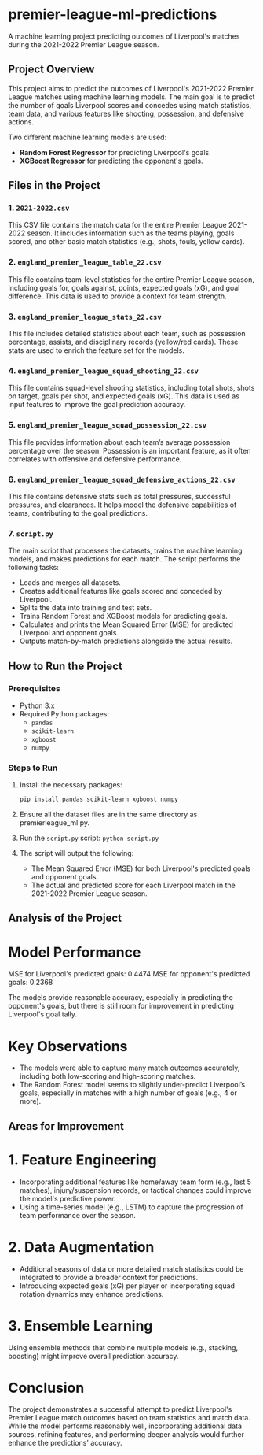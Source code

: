 # premier-league-ml-predictions
A machine learning project predicting outcomes of Liverpool's matches during the 2021-2022 Premier League season.

## Project Overview
This project aims to predict the outcomes of Liverpool's 2021-2022 Premier League matches using machine learning models. The main goal is to predict the number of goals Liverpool scores and concedes using match statistics, team data, and various features like shooting, possession, and defensive actions.

Two different machine learning models are used:
- **Random Forest Regressor** for predicting Liverpool's goals.
- **XGBoost Regressor** for predicting the opponent's goals.

## Files in the Project

### 1. `2021-2022.csv`
This CSV file contains the match data for the entire Premier League 2021-2022 season. It includes information such as the teams playing, goals scored, and other basic match statistics (e.g., shots, fouls, yellow cards).

### 2. `england_premier_league_table_22.csv`
This file contains team-level statistics for the entire Premier League season, including goals for, goals against, points, expected goals (xG), and goal difference. This data is used to provide a context for team strength.

### 3. `england_premier_league_stats_22.csv`
This file includes detailed statistics about each team, such as possession percentage, assists, and disciplinary records (yellow/red cards). These stats are used to enrich the feature set for the models.

### 4. `england_premier_league_squad_shooting_22.csv`
This file contains squad-level shooting statistics, including total shots, shots on target, goals per shot, and expected goals (xG). This data is used as input features to improve the goal prediction accuracy.

### 5. `england_premier_league_squad_possession_22.csv`
This file provides information about each team’s average possession percentage over the season. Possession is an important feature, as it often correlates with offensive and defensive performance.

### 6. `england_premier_league_squad_defensive_actions_22.csv`
This file contains defensive stats such as total pressures, successful pressures, and clearances. It helps model the defensive capabilities of teams, contributing to the goal predictions.

### 7. `script.py`
The main script that processes the datasets, trains the machine learning models, and makes predictions for each match. The script performs the following tasks:
- Loads and merges all datasets.
- Creates additional features like goals scored and conceded by Liverpool.
- Splits the data into training and test sets.
- Trains Random Forest and XGBoost models for predicting goals.
- Calculates and prints the Mean Squared Error (MSE) for predicted Liverpool and opponent goals.
- Outputs match-by-match predictions alongside the actual results.

## How to Run the Project

### Prerequisites
- Python 3.x
- Required Python packages:
  - `pandas`
  - `scikit-learn`
  - `xgboost`
  - `numpy`

### Steps to Run
1. Install the necessary packages:
   ```bash
   pip install pandas scikit-learn xgboost numpy

2. Ensure all the dataset files are in the same directory as premierleague_ml.py.

3. Run the `script.py` script:
`python script.py`

4. The script will output the following:
   - The Mean Squared Error (MSE) for both Liverpool's predicted goals and opponent goals.
   - The actual and predicted score for each Liverpool match in the 2021-2022 Premier League season.

## Analysis of the Project

# Model Performance
MSE for Liverpool's predicted goals: 0.4474
MSE for opponent's predicted goals: 0.2368

The models provide reasonable accuracy, especially in predicting the opponent's goals, but there is still room for improvement in predicting Liverpool's goal tally.

# Key Observations
- The models were able to capture many match outcomes accurately, including both low-scoring and high-scoring matches.
- The Random Forest model seems to slightly under-predict Liverpool’s goals, especially in matches with a high number of goals (e.g., 4 or more).

## Areas for Improvement

# 1. Feature Engineering
- Incorporating additional features like home/away team form (e.g., last 5 matches), injury/suspension records, or tactical changes could improve the model's predictive power.
- Using a time-series model (e.g., LSTM) to capture the progression of team performance over the season.

# 2. Data Augmentation
- Additional seasons of data or more detailed match statistics could be integrated to provide a broader context for predictions.
- Introducing expected goals (xG) per player or incorporating squad rotation dynamics may enhance predictions.
  
# 3. Ensemble Learning
Using ensemble methods that combine multiple models (e.g., stacking, boosting) might improve overall prediction accuracy.

# Conclusion
The project demonstrates a successful attempt to predict Liverpool's Premier League match outcomes based on team statistics and match data. While the model performs reasonably well, incorporating additional data sources, refining features, and performing deeper analysis would further enhance the predictions' accuracy.
